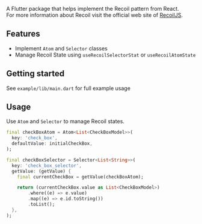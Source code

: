 <!-- 
This README describes the package. If you publish this package to pub.dev,
this README's contents appear on the landing page for your package.

For information about how to write a good package README, see the guide for
[writing package pages](https://dart.dev/guides/libraries/writing-package-pages). 

For general information about developing packages, see the Dart guide for
[creating packages](https://dart.dev/guides/libraries/create-library-packages)
and the Flutter guide for
[developing packages and plugins](https://flutter.dev/developing-packages). 
-->

A Flutter package that helps implement the Recoil pattern from React.  
For more information about Recoil visit the official web site of [RecoilJS](https://recoiljs.org).

## Features

- Implement `Atom` and `Selector` classes
- Manage Recoil State using `useRecoilSelectorStat` or `useRecoilAtomState`

## Getting started

See `example/lib/main.dart` for full example usage

## Usage

Use `Atom` and `Selector` to manage Recoil states.

```dart
final checkBoxAtom = Atom<List<CheckBoxModel>>(
  key: 'check_box',
  defaultValue: initialCheckBox,
);

final checkBoxSelector = Selector<List<String>>(
  key: 'check_box_selector',
  getValue: (getValue) {
    final currentCheckBox = getValue(checkBoxAtom);

    return (currentCheckBox.value as List<CheckBoxModel>)
        .where((e) => e.value)
        .map((e) => e.id.toString())
        .toList();
  },
);
```
